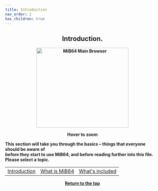 ```yaml
---
title: Introduction
nav_order: 2
has_children: true
---
```


<style>
.zoom-on-hover {
  display: inline-block;
  position: relative;
}
.zoom-on-hover img {
  display: block;
  cursor: zoom-in;
  transition: transform 0.3s ease;
  position: relative;
  z-index: 1;
  transform-origin: center center;
}
.zoom-on-hover:hover img {
  transform: scale(1.5);
  z-index: 999;
}
</style>

## <center>Introduction.</center>
<b>
<div style="text-align: center;">
<div class="zoom-on-hover">
  <img src="/manual/asset/images//main.png" alt="MiB64 Main Browser" width="300" height="260" />
</div>
<p><strong>Hover to zoom</strong></p>
</div>

<!-- ClauseEcho: Interactive Image -->

This section will take you through the basics – things that everyone should be aware of  
before they start to use MiB64, and before reading further into this file.  
Please select a topic.

<table align="center">
  <tr>
    <td class="auto-style3" style="text-align: center;">
      <a href="introduction">Introduction</a>
    </td>
    <td class="auto-style3" style="text-align: center;">
      <a href="what-is-mib64">What is MiB64</a>
    </td>
    <td class="auto-style3" style="text-align: center;">
      <a href="whats-included">What's included</a>
    </td>
  </tr>
</table>

<p style="text-align:center"><a href="#">Return to the top</a></p>

<!-- ClauseEcho: Introduction Protocol Complete -->
